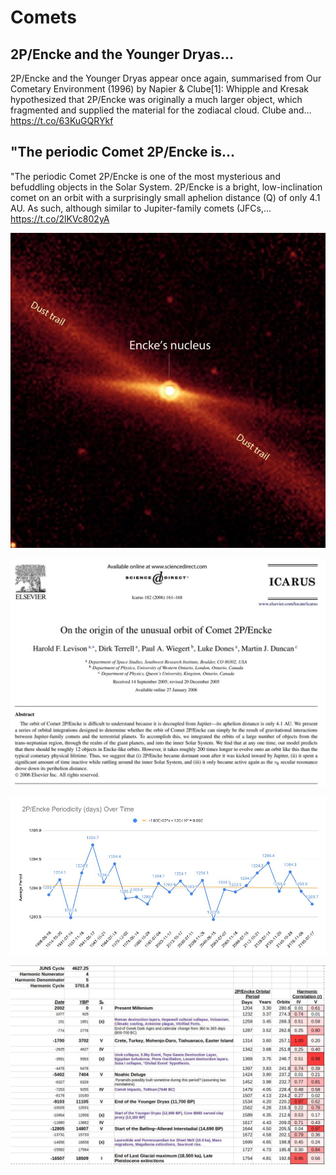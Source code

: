 # Comets

## 2P/Encke and the Younger Dryas...

2P/Encke and the Younger Dryas appear once again, summarised from Our Cometary Environment (1996) by Napier &amp; Clube[1]: Whipple and Kresak hypothesized that 2P/Encke was originally a much larger object, which fragmented and supplied the material for the zodiacal cloud. Clube and… https://t.co/63KuGQRYkf

## "The periodic Comet 2P/Encke is...

"The periodic Comet 2P/Encke is one of the most mysterious and befuddling objects in the Solar System. 2P/Encke is a bright, low-inclination comet on an orbit with a surprisingly small aphelion distance (Q) of only 4.1 AU. As such, although similar to Jupiter-family comets (JFCs,… https://t.co/2lKVc802yA

![](img/1829533561164013705-GWPEbYUXoAEVyLg.jpg)

![](img/1829533561164013705-GWPEcfwXAAMVIM-.jpg)

![](img/1829533561164013705-GWPF3UhW4AExGji.jpg)

![](img/1829533561164013705-GWPGlMaWMAMoGIU.jpg)